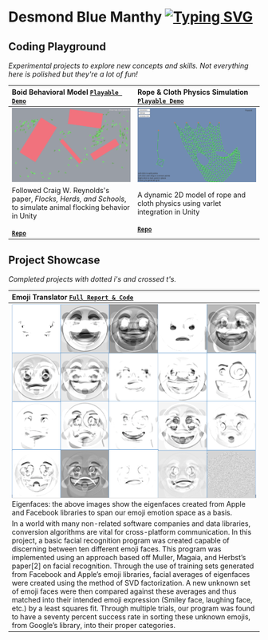 <!-- text scroll -->

# Desmond Blue Manthy <a href="https://git.io/typing-svg"><img src="https://readme-typing-svg.herokuapp.com?font=Hubot+Sans&size=20&weight=900&duration=4450&pause=710&center=false&vCenter=true&width=800&height=20&repeat=false&lines=I+am+an+applied+mathematician+and+computer+scientist;I+am+a+self-taught+game+developer;I+love+curious+coding..<3" alt="Typing SVG"/></a>

## Coding Playground
*Experimental projects to explore new concepts and skills. Not everything here is polished but they're a lot of fun!*


| Boid Behavioral Model [**`Playable Demo`**](https://dbmanthy.github.io/Boids/) | Rope & Cloth Physics Simulation [**`Playable Demo`**](https://dbmanthy.github.io/Thread-Simulation-Micro/ThreadSimulationBuild/) |
| :--- | :--- |
| ![boids pic text](./media/boids.png?raw=true) | ![cloth phys text](./media/cloth_sim.png?raw=true) |
|Followed Craig W. Reynolds's paper, _Flocks, Herds, and Schools_, to simulate animal flocking behavior in Unity<br><br>[**`Repo`**](https://github.com/dbmanthy/Boids) |A dynamic 2D model of rope and cloth physics using varlet integration in Unity<br><br>[**`Repo`**](https://github.com/dbmanthy/Thread-Simulation-Micro)|


## Project Showcase
*Completed projects with dotted i's and crossed t's.*

| Emoji Translator [**`Full Report & Code`**](./media/Emoji_Translator_Final_Report.pdf?raw=true) |
| :--- |
| ![boids pic text](./media/eigenFaces.png?raw=true)<br>Eigenfaces: the above images show the eigenfaces created from Apple and Facebook libraries to span our emoji emotion space as a basis. |
|In a world with many non-related software companies and data libraries, conversion algorithms are vital for cross-platform communication. In this project, a basic facial recognition program was created capable of discerning between ten different emoji faces. This program was implemented using an approach based off Muller, Magaia, and Herbst’s paper[2] on facial recognition. Through the use of training sets generated from Facebook and Apple’s emoji libraries, facial averages of eigenfaces were created using the method of SVD factorization. A new unknown set of emoji faces were then compared against these averages and thus matched into their intended emoji expression (Smiley face, laughing face, etc.) by a least squares fit. Through multiple trials, our program was found to have a seventy percent success rate in sorting these unknown emojis, from Google’s library, into their proper categories.|

<!--- snake -->
<!---
<div align="center">
  <img  src="https://github.com/1999AZZAR/1999AZZAR/blob/main/resources/img/grid-snake.svg"
       alt="snake" /></a>
</div>
-->


<!--
**dbmanthy/dbmanthy** is a ✨ _special_ ✨ repository because its `README.md` (this file) appears on your GitHub profile.

Here are some ideas to get you started:

- 🔭 I’m currently working on ...
- 🌱 I’m currently learning ...
- 👯 I’m looking to collaborate on ...
- 🤔 I’m looking for help with ...
- 💬 Ask me about ...
- 📫 How to reach me: ...
- 😄 Pronouns: ...
- ⚡ Fun fact: ...
-->
